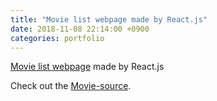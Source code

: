 ```yaml
---
title: "Movie list webpage made by React.js"
date: 2018-11-08 22:14:00 +0900
categories: portfolio
---
```

[Movie list webpage] made by React.js

Check out the [Movie-source].


[Movie list webpage]: https://dongsubak.github.io/movie/
[Movie-source]: https://github.com/dongsubak/movie
